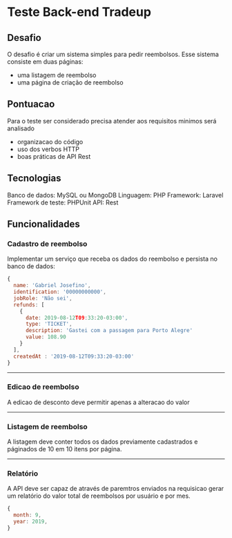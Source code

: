 # Teste Back-end Tradeup

## Desafio
O desafio é criar um sistema simples para pedir reembolsos. Esse sistema consiste em duas páginas:
- uma listagem de reembolso
- uma página de criação de reembolso


## Pontuacao

Para o teste ser considerado precisa atender aos requisitos minimos será analisado

- organizacao do código
- uso dos verbos HTTP
- boas práticas de API Rest


## Tecnologias

Banco de dados: MySQL ou MongoDB
Linguagem: PHP
Framework: Laravel
Framework de teste: PHPUnit
API: Rest

## Funcionalidades

### Cadastro de reembolso

Implementar um serviço que receba os dados do reembolso e persista no banco de dados:

```js
{
  name: 'Gabriel Josefino',
  identification: '00000000000',
  jobRole: 'Não sei',
  refunds: [
    {
      date: 2019-08-12T09:33:20-03:00',
      type: 'TICKET',
      description: 'Gastei com a passagem para Porto Alegre'
      value: 108.90
    }
  ],
  createdAt : '2019-08-12T09:33:20-03:00'
}
```

---
### Edicao de reembolso

A edicao de desconto deve permitir apenas a alteracao do valor

---

### Listagem de reembolso
A listagem deve conter todos os dados previamente cadastrados e páginados de 10 em 10 itens por página.

---

### Relatório

A API deve ser capaz de através de paremtros enviados na requisicao gerar um relatório do valor total de reembolsos por usuário e por mes.

```js
{
  month: 9,
  year: 2019,
}
```



